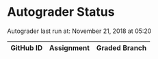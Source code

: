 # Autograder Status
Autograder last run at: November 21, 2018 at 05:20

| GitHub ID | Assignment | Graded Branch |
|-----------|------------|---------------|
